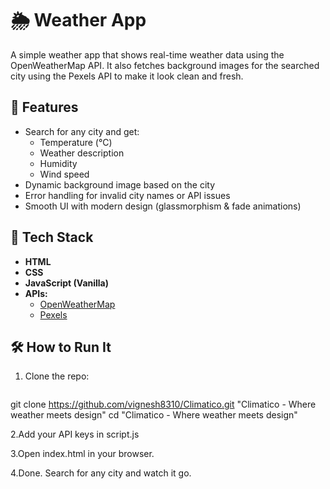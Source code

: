 # 🌦️ Weather App

A simple weather app that shows real-time weather data using the OpenWeatherMap API. It also fetches background images for the searched city using the Pexels API to make it look clean and fresh.

## 🚀 Features

- Search for any city and get:
  - Temperature (°C)
  - Weather description
  - Humidity
  - Wind speed
- Dynamic background image based on the city
- Error handling for invalid city names or API issues
- Smooth UI with modern design (glassmorphism & fade animations)

## 🧱 Tech Stack

- **HTML**
- **CSS**
- **JavaScript (Vanilla)**
- **APIs:**
  - [OpenWeatherMap](https://openweathermap.org/api)
  - [Pexels](https://www.pexels.com/api/)

## 🛠️ How to Run It

1. Clone the repo:

   ```bash
  git clone https://github.com/vignesh8310/Climatico.git "Climatico - Where weather meets design"
  cd "Climatico - Where weather meets design"


2.Add your API keys in script.js

3.Open index.html in your browser.

4.Done. Search for any city and watch it go.



